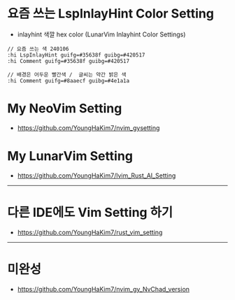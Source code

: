# 요즘 쓰는 LspInlayHint Color Setting

- inlayhint 색깔 hex color (LunarVim Inlayhint Color Settings)

```
// 요즘 쓰는 색 240106
:hi LspInlayHint guifg=#35638f guibg=#420517
:hi Comment guifg=#35638f guibg=#420517

// 배경은 어두운 빨간색 /  글씨는 약간 밝은 색
:hi Comment guifg=#8aaecf guibg=#4e1a1a
```

# My NeoVim Setting

- https://github.com/YoungHaKim7/nvim_gysetting

# My LunarVim Setting

- https://github.com/YoungHaKim7/lvim_Rust_AI_Setting

<hr>

# 다른 IDE에도 Vim Setting 하기

- https://github.com/YoungHaKim7/rust_vim_setting

<hr>

# 미완성 

- https://github.com/YoungHaKim7/nvim_gy_NvChad_version
